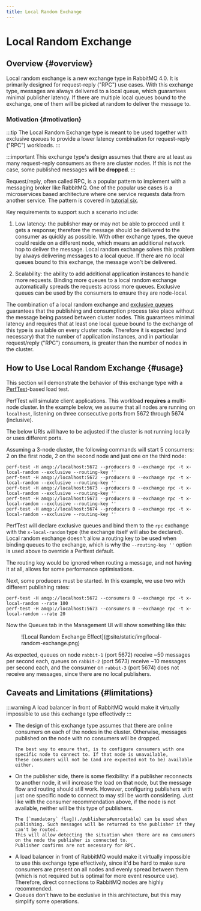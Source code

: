 ```yaml
---
title: Local Random Exchange
---
```

<!--
Copyright (c) 2005-2025 Broadcom. All Rights Reserved. The term "Broadcom" refers to Broadcom Inc. and/or its subsidiaries.

All rights reserved. This program and the accompanying materials
are made available under the terms of the under the Apache License,
Version 2.0 (the "License”); you may not use this file except in compliance
with the License. You may obtain a copy of the License at

https://www.apache.org/licenses/LICENSE-2.0

Unless required by applicable law or agreed to in writing, software
distributed under the License is distributed on an "AS IS" BASIS,
WITHOUT WARRANTIES OR CONDITIONS OF ANY KIND, either express or implied.
See the License for the specific language governing permissions and
limitations under the License.
-->

# Local Random Exchange

## Overview {#overview}

Local random exchange is a new exchange type in RabbitMQ 4.0. It is primarily
designed for request-reply ("RPC") use cases. With this exchange type, messages are always
delivered to a local queue, which guarantees minimal publisher latency. If there are multiple
local queues bound to the exchange, one of them will be picked at random
to deliver the message to.

### Motivation {#motivation}

:::tip
The Local Random Exchange type is meant to be used together with exclusive queues
to provide a lower latency combination for request-reply ("RPC") workloads.
:::

:::important
This exchange type's design assumes that there are at least as many request-reply consumers as there are
cluster nodes. If this is not the case, some published messages **will be dropped**.
:::

Request/reply, often called RPC, is a popular pattern to implement with a messaging broker
like RabbitMQ. One of the popular use cases is a microservices based architecture
where one service requests data from another service. The pattern is covered in [tutorial six](/tutorials).

Key requirements to support such a scenario include:

1. Low latency: the publisher may or may not be able to proceed until it gets a response; therefore
the message should be delivered to the consumer as quickly as possible. With other exchange types,
the queue could reside on a different node, which means an additional network hop to deliver the message.
Local random exchange solves this problem by always delivering messages to a local queue. If there
are no local queues bound to this exchange, the message won't be delivered.

2. Scalability: the ability to add additional application instances to handle more requests. Binding more
queues to a local random exchange automatically spreads the requests across more queues. Exclusive
queues can be used by the consumers to ensure they are node-local.

The combination of a local random exchange and [exclusive queues](./queues#exclusive-queues) guarantees
that the publishing and consumption process take place without the message being passed between cluster nodes.
This guarantees minimal latency and requires that at least one local queue bound to the exchange
of this type is available on every cluster node. Therefore it is expected (and necessary)
that the number of application instances, and in particular request/reply ("RPC") consumers,
is greater than the number of nodes in the cluster.

## How to Use Local Random Exchange {#usage}

This section will demonstrate the behavior of this exchange type with
a [PerfTest](https://perftest.rabbitmq.com/)-based load test.

PerfTest will simulate client applications. This workload **requires** a multi-node
cluster. In the example below, we assume that all nodes are running on `localhost`, listening on three consecutive ports
from 5672 through 5674 (inclusive).

The below URIs will have to be adjusted if the cluster is not running locally or uses different ports.

Assuming a 3-node cluster, the following commands will start 5 consumers: 2 on the first node, 2 on the second node
and just one on the third node:

```shell
perf-test -H amqp://localhost:5672 --producers 0 --exchange rpc -t x-local-random --exclusive --routing-key ''
perf-test -H amqp://localhost:5672 --producers 0 --exchange rpc -t x-local-random --exclusive --routing-key ''
perf-test -H amqp://localhost:5673 --producers 0 --exchange rpc -t x-local-random --exclusive --routing-key ''
perf-test -H amqp://localhost:5673 --producers 0 --exchange rpc -t x-local-random --exclusive --routing-key ''
perf-test -H amqp://localhost:5674 --producers 0 --exchange rpc -t x-local-random --exclusive --routing-key ''
```
PerfTest will declare exclusive queues and bind them to the `rpc` exchange with the `x-local-random` type
(the exchange itself will also be declared). Local random exchange doesn't allow a routing key to be used when
binding queues to the exchange, which is why the `--routing-key ''` option is used above to override a Perftest default.

The routing key would be ignored when routing a message, and not having it at all, allows for
some performance optimisations.

Next, some producers must be started. In this example, we use two with different publishing rates:

```shell
perf-test -H amqp://localhost:5672 --consumers 0 --exchange rpc -t x-local-random --rate 100
perf-test -H amqp://localhost:5673 --consumers 0 --exchange rpc -t x-local-random --rate 20
```

Now the Queues tab in the Management UI will show something like this:

<figure>
![Local Random Exchange Effect](@site/static/img/local-random-exchange.png)
</figure>

As expected, queues on node `rabbit-1` (port 5672) receive ~50 messages per second each,
queues on `rabbit-2` (port 5673) receive ~10 messages per second each, and the consumer on
`rabbit-3` (port 5674) does not receive any messages, since there are no local publishers.

## Caveats and Limitations {#limitations}

:::warning
A load balancer in front of RabbitMQ would make it virtually impossible to use this exchange type effectively
:::

<ul>
  <li>
    The design of this exchange type assumes that there are online consumers on each of the nodes in the cluster. Otherwise,
    messages published on the node with no consumers will be dropped.

    The best way to ensure that, is to configure consumers with one specific node to connect to. If that node is unavailable,
    these consumers will not be (and are expected not to be) available either.
  </li>
  <li>
    On the publisher side, there is some flexibility: if a publisher reconnects to another node,
    it will increase the load on that node, but the message flow and routing should still work. However,
    configuring publishers with just one specific node to connect to may still be worth considering. Just like with
    the consumer recommendation above, if the node is not available, neither will be this type of publishers.

    The [`mandatory` flag](./publishers#unroutable) can be used when publishing. Such messages will be returned to the publisher if they can't be routed.
    This will allow detecting the situation when there are no consumers on the node the publisher is connected to.
    Publisher confirms are not necessary for RPC.
  </li>
  <li>
    A load balancer in front of RabbitMQ would make it virtually impossible to use this exchange type effectively,
    since it'd be hard to make sure consumers are present on all nodes and evenly spread between them
    (which is not required but is optimal for more event resource use). Therefore, direct connections to RabbitMQ nodes are highly recommended.
  </li>
  <li>
    Queues don't have to be exclusive in this architecture, but this may simplify some operations.
  </li>
</ul>
